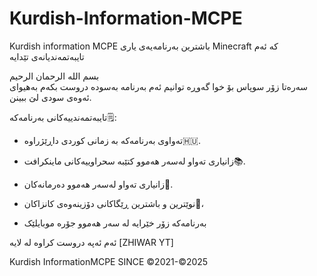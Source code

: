 # Kurdish-Information-MCPE
Kurdish information MCPE
باشترین بەرنامەیەی یاری Minecraft کە ئەم تایبەتمەندیانەی تێدایە

بسم اللە الرحمان الرحیم  
سەرەتا زۆر سوپاس بۆ خوا گەوڕە توانیم ئەم بەرنامە بەسودە دروست بکەم بەهیوای ئەوەی سودی لێ ببینن.

تایبەتمەندییەکانی بەرنامەکە🗒:

- تەواوی بەرنامەکە بە زمانی کوردی داڕێژراوە🇭🇺.

- زانیاری تەواو لەسەر هەموو کتێبە سحراوییەکانی ماینکرافت📚.

- زانیاری تەواو لەسەر هەموو دەرمانەکان🧪.

- نوێترین و باشترین ڕێگاکانی دۆزینەوەی کانزاکان🔗،

- بەرنامەکە زۆر خێرایە لە سەر هەموو جۆرە موبایلێک

ئەم ئەپە دروست کراوە لە لایە
[ZHIWAR YT]  

Kurdish InformationMCPE SINCE ©2021-©2025

